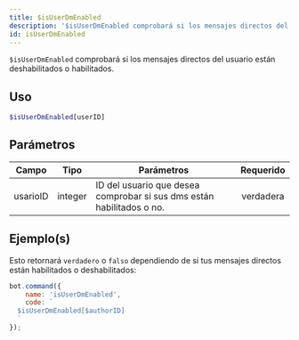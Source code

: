 ```yaml
---
title: $isUserDmEnabled
description: '$isUserDmEnabled comprobará si los mensajes directos del usuario están deshabilitados o habilitados.'
id: isUserDmEnabled
---
```


`$isUserDmEnabled` comprobará si los mensajes directos del usuario están deshabilitados o habilitados.

## Uso

```php
$isUserDmEnabled[userID]
```

## Parámetros

| Campo    | Tipo    | Parámetros                                                            | Requerido |
| -------- | ------- | --------------------------------------------------------------------- |:---------:|
| usarioID | integer | ID del usuario que desea comprobar si sus dms están habilitados o no. | verdadera |

## Ejemplo(s)

Esto retornará `verdadero` o `falso` dependiendo de si tus mensajes directos están habilitados o deshabilitados:

```javascript
bot.command({
    name: 'isUserDmEnabled',
    code: `
  $isUserDmEnabled[$authorID]
  `
});
```

